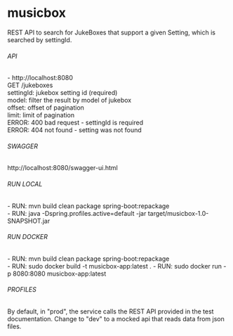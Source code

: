 # musicbox

<div>
REST API to search for JukeBoxes that support a given Setting, which is searched by settingId.
</div>
<H6>API</H6>
<div>
- http://localhost:8080
</div>
<div>
GET /jukeboxes
</div>
<div>settingId: jukebox setting id (required) </div>
<div>model: filter the result by model of jukebox</div>
<div>offset: offset of pagination</div>
<div>limit: limit of pagination</div>
<div>ERROR: 400 bad request - settingId is required</div>
<div>ERROR: 404 not found - setting was not found</div>
<h6>SWAGGER</h6>
http://localhost:8080/swagger-ui.html

<h6>RUN LOCAL</h6>
- RUN: mvn build clean package spring-boot:repackage<br>
- RUN: java -Dspring.profiles.active=default -jar target/musicbox-1.0-SNAPSHOT.jar

<h6>RUN DOCKER</h6>
- RUN: mvn build clean package spring-boot:repackage<br>
- RUN: sudo docker build -t musicbox-app:latest .
- RUN: sudo docker run -p 8080:8080 musicbox-app:latest

<h6> PROFILES </h6>
By default, in "prod", the service calls the REST API provided in the test documentation. Change to 
"dev" to a mocked api that reads data from json files. 


